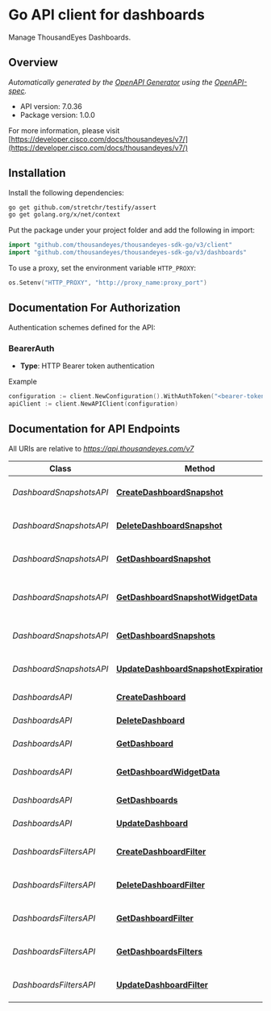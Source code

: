 # Go API client for dashboards

Manage ThousandEyes Dashboards.

## Overview
*Automatically generated by the [OpenAPI Generator](https://openapi-generator.tech) using the [OpenAPI-spec](https://www.openapis.org/).*

- API version: 7.0.36
- Package version: 1.0.0

For more information, please visit [https://developer.cisco.com/docs/thousandeyes/v7/](https://developer.cisco.com/docs/thousandeyes/v7/)

## Installation

Install the following dependencies:

```sh
go get github.com/stretchr/testify/assert
go get golang.org/x/net/context
```

Put the package under your project folder and add the following in import:

```go
import "github.com/thousandeyes/thousandeyes-sdk-go/v3/client"
import "github.com/thousandeyes/thousandeyes-sdk-go/v3/dashboards"
```

To use a proxy, set the environment variable `HTTP_PROXY`:

```go
os.Setenv("HTTP_PROXY", "http://proxy_name:proxy_port")
```

## Documentation For Authorization

Authentication schemes defined for the API:
### BearerAuth
- **Type**: HTTP Bearer token authentication

Example

```go
configuration := client.NewConfiguration().WithAuthToken("<bearer-token>")
apiClient := client.NewAPIClient(configuration)
```

## Documentation for API Endpoints

All URIs are relative to *https://api.thousandeyes.com/v7*

Class | Method | HTTP request | Description
------------ | ------------- | ------------- | -------------
*DashboardSnapshotsAPI* | [**CreateDashboardSnapshot**](docs/DashboardSnapshotsAPI.md#createdashboardsnapshot) | **Post** /dashboard-snapshots | Create dashboard snapshot
*DashboardSnapshotsAPI* | [**DeleteDashboardSnapshot**](docs/DashboardSnapshotsAPI.md#deletedashboardsnapshot) | **Delete** /dashboard-snapshots/{snapshotId} | Delete dashboard snapshot
*DashboardSnapshotsAPI* | [**GetDashboardSnapshot**](docs/DashboardSnapshotsAPI.md#getdashboardsnapshot) | **Get** /dashboard-snapshots/{snapshotId} | Retrieve dashboard snapshot
*DashboardSnapshotsAPI* | [**GetDashboardSnapshotWidgetData**](docs/DashboardSnapshotsAPI.md#getdashboardsnapshotwidgetdata) | **Get** /dashboard-snapshots/{snapshotId}/widgets/{widgetId} | Retrieve dashboard snapshot data
*DashboardSnapshotsAPI* | [**GetDashboardSnapshots**](docs/DashboardSnapshotsAPI.md#getdashboardsnapshots) | **Get** /dashboard-snapshots | List dashboard snapshots
*DashboardSnapshotsAPI* | [**UpdateDashboardSnapshotExpirationDate**](docs/DashboardSnapshotsAPI.md#updatedashboardsnapshotexpirationdate) | **Patch** /dashboard-snapshots/{snapshotId} | Update snapshot expiration
*DashboardsAPI* | [**CreateDashboard**](docs/DashboardsAPI.md#createdashboard) | **Post** /dashboards | Create dashboard
*DashboardsAPI* | [**DeleteDashboard**](docs/DashboardsAPI.md#deletedashboard) | **Delete** /dashboards/{dashboardId} | Delete dashboard
*DashboardsAPI* | [**GetDashboard**](docs/DashboardsAPI.md#getdashboard) | **Get** /dashboards/{dashboardId} | Retrieve dashboard
*DashboardsAPI* | [**GetDashboardWidgetData**](docs/DashboardsAPI.md#getdashboardwidgetdata) | **Get** /dashboards/{dashboardId}/widgets/{widgetId} | Retrieve dashboard widget data
*DashboardsAPI* | [**GetDashboards**](docs/DashboardsAPI.md#getdashboards) | **Get** /dashboards | List dashboards
*DashboardsAPI* | [**UpdateDashboard**](docs/DashboardsAPI.md#updatedashboard) | **Put** /dashboards/{dashboardId} | Update dashboard
*DashboardsFiltersAPI* | [**CreateDashboardFilter**](docs/DashboardsFiltersAPI.md#createdashboardfilter) | **Post** /dashboards/filters | Create dashboard filter
*DashboardsFiltersAPI* | [**DeleteDashboardFilter**](docs/DashboardsFiltersAPI.md#deletedashboardfilter) | **Delete** /dashboards/filters/{id} | Delete dashboard filter
*DashboardsFiltersAPI* | [**GetDashboardFilter**](docs/DashboardsFiltersAPI.md#getdashboardfilter) | **Get** /dashboards/filters/{id} | Get dashboard filter
*DashboardsFiltersAPI* | [**GetDashboardsFilters**](docs/DashboardsFiltersAPI.md#getdashboardsfilters) | **Get** /dashboards/filters | List dashboard filters
*DashboardsFiltersAPI* | [**UpdateDashboardFilter**](docs/DashboardsFiltersAPI.md#updatedashboardfilter) | **Put** /dashboards/filters/{id} | Update dashboard filter

